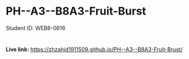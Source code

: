 # PH--A3--B8A3-Fruit-Burst
Student ID: WEB8-0616
#
**Live link:** https://zhzahid1911509.github.io/PH--A3--B8A3-Fruit-Brust/
